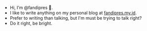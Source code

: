 - Hi, I’m @fandipres 👋.
- I like to write anything on my personal blog at <a href="fandipres.my.id" target="_blank">fandipres.my.id</a>.
- Prefer to writing than talking, but I'm must be trying to talk right?
- Do it right, be bright.

<!---
fandipres/fandipres is a ✨ special ✨ repository because its `README.md` (this file) appears on your GitHub profile.
You can click the Preview link to take a look at your changes.
--->
